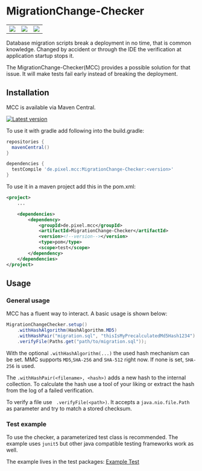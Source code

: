 # MigrationChange-Checker

<table>
  <tbody>
    <tr>
      <td align="center">
        <a href="https://github.com/PixelGmbH/MigrationChange-Checker/actions">
        <img src="https://img.shields.io/github/workflow/status/PixelGmbH/MigrationChange-Checker/Master%20check"></a>
      </td>
      <td align="center">
        <a href="https://github.com/PixelGmbH/MigrationChange-Checker/releases"><img src="https://img.shields.io/github/release/PixelGmbH/MigrationChange-Checker.svg"></a>
      </td>
      <td align="center">
        <a href="https://github.com/PixelGmbH/MigrationChange-Checker/blob/master/LICENCE"><img src="https://img.shields.io/github/license/PixelGmbH/MigrationChange-Checker.svg?maxAge=3600"></a>
      </td>
    </tr>
  </tbody>
</table>

Database migration scripts break a deployment in no time, that is common knowledge. Changed by accident or through the IDE the verification
at application startup stops it.

The MigrationChange-Checker(MCC) provides a possible solution for that issue. It will make tests fail early instead of breaking the
deployment.

## Installation

MCC is available via Maven Central.

[![Latest version](https://img.shields.io/maven-central/v/de.pixel.mcc/MigrationChange-Checker)](https://search.maven.org/artifact/de.pixel.mcc/MigrationChange-Checker)

To use it with gradle add following into the build.gradle:

```groovy
repositories {
  mavenCentral()
}

dependencies {
  testCompile 'de.pixel.mcc:MigrationChange-Checker:<version>'
}

```

To use it in a maven project add this in the pom.xml:

```xml
<project>
    ...

    <dependencies>
        <dependency>
            <groupId>de.pixel.mcc</groupId>
            <artifactId>MigrationChange-Checker</artifactId>
            <version><!--version--></version>
            <type>pom</type>
            <scope>test</scope>
        </dependency>
    </dependencies>
</project>
```

## Usage

### General usage

MCC has a fluent way to interact. A basic usage is shown below:

```java
MigrationChangeChecker.setup()
    .withHashAlgorithm(HashAlgorithm.MD5)
    .withHashPair("migration.sql", "thisIsMyPrecalculatedMd5Hash1234")
    .verifyFile(Paths.get("path/to/migration.sql"));
``` 

With the optional `.withHashAlgorithm(...)` the used hash mechanism can be set. MMC supports `MD5`,`SHA-256` and `SHA-512` right now. If
none is set, `SHA-256` is used.

The ``.withHashPair(<filename>, <hash>)`` adds a new hash to the internal collection. To calculate the hash use a tool of your liking or
extract the hash from the log of a failed verification.

To verify a file use `` .verifyFile(<path>)``. It accepts a ``java.nio.file.Path`` as parameter and try to match a stored checksum.

### Test example

To use the checker, a parameterized test class is recommended. The example uses `junit5` but other java compatible testing frameworks work
as well.

The example lives in the test
packages: [Example Test](https://github.com/PixelGmbH/MigrationChange-Checker/blob/master/src/test/java/de/pixel/mcc/ExampleTest.java)
